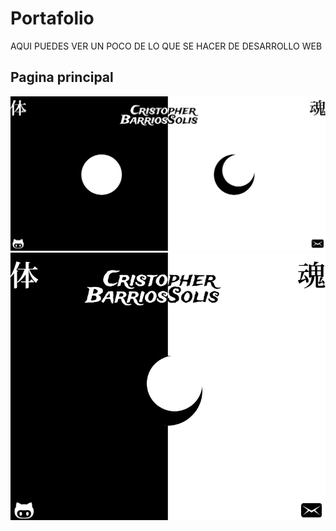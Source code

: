 # Portafolio
AQUI PUEDES VER UN POCO DE LO QUE SE HACER DE DESARROLLO WEB
## Pagina principal
![alt text](https://github.com/CristopherBarrios/Portafolio/blob/master/capturas/index.html.png "final")
![alt text](https://github.com/CristopherBarrios/Portafolio/blob/master/capturas/index2.png)

